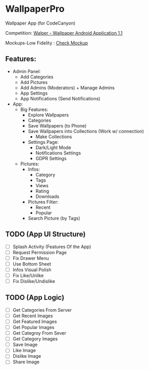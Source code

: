 # WallpaperPro
Wallpaper App (for CodeCanyon)

Competition: [Walper - Wallpaper Android Application 1.1](https://codecanyon.net/item/walper-wallpaper-android-application-10/23448932?s_rank=2)

Mockups-Low Fidelity : [Check Mockup](./20190416_081423.jpg)

<h2>Features:</h2>

- Admin Panel:
  - Add Categories
  - Add Pictures
  - Add Admins (Moderators) + Manage Admins
  - App Settings
  - App Notifications (Send Notifications)
- App:
  - Big Features:
    - Explore Wallpapers
    - Categories
    - Save Wallpapers (to Phone)
    - Save Wallpapers into Collections (Work w/ connection)
      + Make Collections
    - Settings Page:
      + Dark/Light Mode
      + Notifications Settings
      + GDPR Settings
  - Pictures:
    - Infos:
      - Category
      - Tags
      - Views
      - Rating
      - Downloads
    - Pictures Filter:
      - Recent
      - Popular
    - Search Picture (by Tags)
    
<h2>TODO (App UI Structure)</h2>

- [ ] Splash Activity (Features Of the App)
- [ ] Request Permission Page
- [ ] Fix Drawer Menu
- [ ] Use Bottom Sheet
- [ ] Infos Visual Polish
- [ ] Fix Like/Unlike
- [ ] Fix Dislike/Undislike

<h2>TODO (App Logic)</h2>

- [ ] Get Categories From Server
- [ ] Get Recent Images
- [ ] Get Featured Images
- [ ] Get Popular Images
- [ ] Get Categroy From Sever
- [ ] Get Category Images
- [ ] Save Image
- [ ] Like Image
- [ ] Dislike Image
- [ ] Share Image
